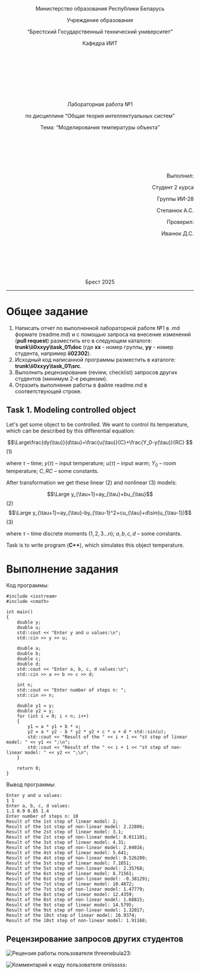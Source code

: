 <p align="center"> Министерство образования Республики Беларусь</p>
<p align="center">Учреждение образования</p>
<p align="center">“Брестский Государственный технический университет”</p>
<p align="center">Кафедра ИИТ</p>
<br><br><br><br><br><br><br>
<p align="center">Лабораторная работа №1</p>
<p align="center">по дисциплине “Общая теория интеллектуальных систем”</p>
<p align="center">Тема: “Моделирования температуры объекта”</p>
<br><br><br><br><br>
<p align="right">Выполнил:</p>
<p align="right">Студент 2 курса</p>
<p align="right">Группы ИИ-28</p>
<p align="right">Степанюк А.С.</p>
<p align="right">Проверил:</p>
<p align="right">Иванюк Д.С.</p>
<br><br><br><br><br>
<p align="center">Брест 2025</p>

<hr>

# Общее задание #
1. Написать отчет по выполненной лабораторной работе №1 в .md формате (readme.md) и с помощью запроса на внесение изменений (**pull request**) разместить его в следующем каталоге: **trunk\ii0xxyy\task_01\doc** (где **xx** - номер группы, **yy** - номер студента, например **ii02302**).
2. Исходный код написанной программы разместить в каталоге: **trunk\ii0xxyy\task_01\src**.
3. Выполнить рецензирование (review, checklist) запросов других студентов (минимум 2-е рецензии).
4. Отразить выполнение работы в файле readme.md в соответствующей строке.

## Task 1. Modeling controlled object ##
Let's get some object to be controlled. We want to control its temperature, which can be described by this differential equation:

$$\Large\frac{dy(\tau)}{d\tau}=\frac{u(\tau)}{C}+\frac{Y_0-y(\tau)}{RC} $$ (1)

where $\tau$ – time; $y(\tau)$ – input temperature; $u(\tau)$ – input warm; $Y_0$ – room temperature; $C,RC$ – some constants.

After transformation we get these linear (2) and nonlinear (3) models:

$$\Large y_{\tau+1}=ay_{\tau}+bu_{\tau}$$ (2)
$$\Large y_{\tau+1}=ay_{\tau}-by_{\tau-1}^2+cu_{\tau}+d\sin(u_{\tau-1})$$ (3)

where $\tau$ – time discrete moments ($1,2,3{\dots}n$); $a,b,c,d$ – some constants.

Task is to write program (**С++**), which simulates this object temperature.

# Выполнение задания #
Код программы:
```
#include <iostream>
#include <cmath>

int main()
{
    double y;
    double u;
    std::cout << "Enter y and u values:\n";
    std::cin >> y >> u;
    
    double a;
    double b;
    double c;
    double d;
    std::cout << "Enter a, b, c, d values:\n";
    std::cin >> a >> b >> c >> d;

    int n;
    std::cout << "Enter number of steps n: ";
    std::cin >> n;

    double y1 = y;
    double y2 = y;
    for (int i = 0; i < n; i++)
    {
        y1 = a * y1 + b * u;
        y2 = a * y2 - b * y2 * y2 + c * u + d * std::sin(u);
        std::cout << "Result of the " << i + 1 << "st step of linear model: " << y1 << ";\n";
        std::cout << "Result of the " << i + 1 << "st step of non-linear model: " << y2 << ";\n";
    }

    return 0;
}
```
Вывод программы:
```
Enter y and u values:
1 1
Enter a, b, c, d values:
1.1 0.9 0.85 1.4
Enter number of steps n: 10
Result of the 1st step of linear model: 2;
Result of the 1st step of non-linear model: 2.22806;
Result of the 2st step of linear model: 3.1;
Result of the 2st step of non-linear model: 0.011101;
Result of the 3st step of linear model: 4.31;
Result of the 3st step of non-linear model: 2.04016;
Result of the 4st step of linear model: 5.641;
Result of the 4st step of non-linear model: 0.526209;
Result of the 5st step of linear model: 7.1051;
Result of the 5st step of non-linear model: 2.35768;
Result of the 6st step of linear model: 8.71561;
Result of the 6st step of non-linear model: -0.381291;
Result of the 7st step of linear model: 10.4872;
Result of the 7st step of non-linear model: 1.47779;
Result of the 8st step of linear model: 12.4359;
Result of the 8st step of non-linear model: 1.68815;
Result of the 9st step of linear model: 14.5795;
Result of the 9st step of non-linear model: 1.32017;
Result of the 10st step of linear model: 16.9374;
Result of the 10st step of non-linear model: 1.91168;
```
## Рецензирование запросов других студентов ##
![Рецензия работы пользователя threenebula23:](https://i.ibb.co/mF8Trkgx/img1.png)

![Комментарий к коду пользователя oniisssss:](https://i.ibb.co/pvTVwcQ6/img2.png)

